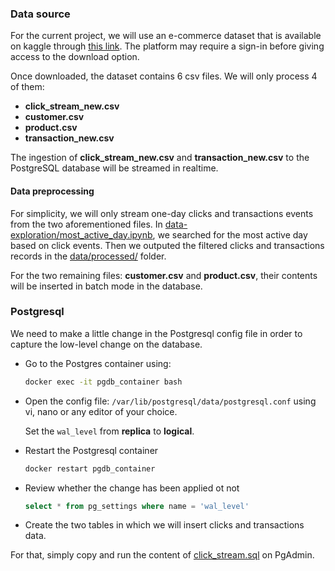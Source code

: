 ### Data source

For the current project, we will use an e-commerce dataset that is available on kaggle through [this link](https://www.kaggle.com/datasets/latifahhukma/fashion-campus/). The platform may require a sign-in before giving access to the download option. 

Once downloaded, the dataset contains 6 csv files. We will only process 4 of them: 
- __click_stream_new.csv__
- __customer.csv__
- __product.csv__
- __transaction_new.csv__

The ingestion of __click_stream_new.csv__ and __transaction_new.csv__ to the PostgreSQL database will be streamed in realtime. 


#### Data preprocessing
For simplicity, we will only stream one-day clicks and transactions events from the two aforementioned files. In [data-exploration/most_active_day.ipynb](/data-exploration/most_active_day.ipynb), we searched for the most active day based on click events. Then we outputed the filtered clicks and transactions records in the [data/processed/](/data/processed/) folder.

For the two remaining files: __customer.csv__ and __product.csv__, their contents  will be inserted in batch mode in the database.


### Postgresql
We need to make a little change in the Postgresql config file in order to capture the low-level change on the database.

- Go to the Postgres container using:
    ```bash
    docker exec -it pgdb_container bash
    ```

- Open the config file: `/var/lib/postgresql/data/postgresql.conf` using vi, nano or any editor of your choice.

    Set the `wal_level` from __replica__ to __logical__. 

- Restart the Postgresql container
    ```bash
    docker restart pgdb_container
    ```

- Review whether the change has been applied ot not
    ```sql
    select * from pg_settings where name = 'wal_level'
    ``` 

- Create the two tables in which we will insert clicks and transactions data.

For that, simply copy and run the content of [click_stream.sql](sql/click_stream.sql) on PgAdmin.
